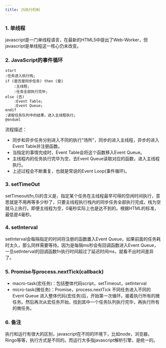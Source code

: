 ```yaml
---
title: JS执行机制
---
```

### 1. 单线程
javascript是一门单线程语言，在最新的HTML5中提出了Web-Worker，但javascript是单线程这一核心仍未改变。
### 2. JavaScript的事件循环
``` plantuml
start
:任务进入执行栈;
if (是否是同步任务) then (是)
    :主线程;
    :任务全部执行完毕;
else (否)
    :Event Table;
    :Event Queue;
endif
:读取任务队列中的结果，进入主线程执行;
@enduml
```
流程描述：
- 同步和异步任务分别进入不同的执行"场所"，同步的进入主线程，异步的进入Event Table并注册函数。
- 当指定的事情完成时，Event Table会将这个函数移入Event Queue。
- 主线程内的任务执行完毕为空，去Event Queue读取对应的函数，进入主线程执行。
- 上述过程会不断重复，也就是常说的Event Loop(事件循环)。

### 3. setTimeOut
setTimeout(fn,0)的含义是，指定某个任务在主线程最早可得的空闲时间执行，意思就是不用再等多少秒了，只要主线程执行栈内的同步任务全部执行完成，栈为空就马上执行。即便主线程为空，0毫秒实际上也是达不到的。根据HTML的标准，最低是4毫秒。
### 4. setInterval
setInterval会每隔指定的时间将注册的函数置入Event Queue，如果前面的任务耗时太久，那么同样需要等待。因为是每隔ms秒会有回调函数进入Event Queue，一旦setInterval的回调函数fn执行时间超过了延迟时间ms，就看不出时间差异了。
### 5. Promise与process.nextTick(callback)
- macro-task(宏任务)：包括整体代码script，setTimeout，setInterval
- micro-task(微任务)：Promise，process.nextTick
不同任务进入不同的Event Queue
进入整体代码(宏任务)后，开始第一次循环。接着执行所有的微任务。然后再次从宏任务开始，找到其中一个任务队列执行完毕，再执行所有的微任务。
### 6. 备注
执行和运行有很大的区别，javascript在不同的环境下，比如node，浏览器，Ringo等等，执行方式是不同的。而运行大多指javascript解析引擎，是统一的。